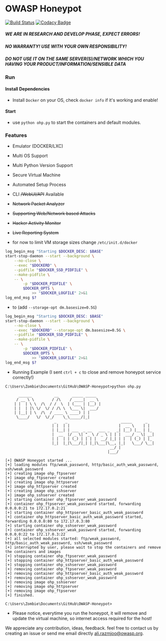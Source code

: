 # OWASP Honeypot

[![Build Status](https://travis-ci.org/zdresearch/OWASPHoneyPot.svg?branch=master)](https://travis-ci.org/zdresearch/OWASPHoneyPot) [![Codacy Badge](https://api.codacy.com/project/badge/Grade/5d4f23ebcfb0417e906ed29441f60050)](https://www.codacy.com/app/zdresearch/OWASP-Honeypot?utm_source=github.com&amp;utm_medium=referral&amp;utm_content=zdresearch/OWASP-Honeypot&amp;utm_campaign=Badge_Grade)

##### ***WE ARE IN RESEARCH AND DEVELOP PHASE, EXPECT ERRORS!***
##### ***NO WARRANTY! USE WITH YOUR OWN RESPONSIBILITY!***
##### ***DO NOT USE IT ON THE SAME SERVER(S)/NETWORK WHICH YOU HAVING YOUR PRODUCT/INFORMATION/SENSIBLE DATA***


### Run
#### Install Dependencies
* Install `Docker` on your OS, check `docker info` if it's working and enable!
#### Start
* use `python ohp.py` to start the containers and default modules.

### Features

* Emulator (DOCKER/LXC)
* Multi OS Support
* Multi Python Version Support
* Secure Virtual Machine
* Automated Setup Process
* CLI ~~/WebUI/API~~ Available
* ~~Network Packet Analyzer~~
* ~~Supporting Web/Network based Attacks~~
* ~~Hacker Activity Monitor~~
* ~~Live Reporting System~~



* for now to limit VM storage sizes change `/etc/init.d/docker` 
```bash
log_begin_msg "Starting $DOCKER_DESC: $BASE"
start-stop-daemon --start --background \
	--no-close \
	--exec "$DOCKERD" \
	--pidfile "$DOCKER_SSD_PIDFILE" \
	--make-pidfile \
	-- \
		-p "$DOCKER_PIDFILE" \
		$DOCKER_OPTS \
			>> "$DOCKER_LOGFILE" 2>&1
log_end_msg $?
```

* to (add `--storage-opt dm.basesize=0.5G`)

```bash
log_begin_msg "Starting $DOCKER_DESC: $BASE"
start-stop-daemon --start --background \
	--no-close \
	--exec "$DOCKERD" --storage-opt dm.basesize=0.5G \
	--pidfile "$DOCKER_SSD_PIDFILE" \
	--make-pidfile \
	-- \
		-p "$DOCKER_PIDFILE" \
		$DOCKER_OPTS \
			>> "$DOCKER_LOGFILE" 2>&1
log_end_msg $?
```

* Running Example (I sent `ctrl + c` to close and remove honeypot service correctly!)

```
C:\Users\Zombie\Documents\GitHub\OWASP-Honeypot>python ohp.py

      ______          __      _____ _____
     / __ \ \        / /\    / ____|  __ \
    | |  | \ \  /\  / /  \  | (___ | |__) |
    | |  | |\ \/  \/ / /\ \  \___ \|  ___/
    | |__| | \  /\  / ____ \ ____) | |
     \____/   \/  \/_/    \_\_____/|_|
                      _    _                        _____      _
                     | |  | |                      |  __ \    | |
                     | |__| | ___  _ __   ___ _   _| |__) |__ | |_
                     |  __  |/ _ \| "_ \ / _ \ | | |  ___/ _ \| __|
                     | |  | | (_) | | | |  __/ |_| | |  | (_) | |_
                     |_|  |_|\___/|_| |_|\___|\__, |_|   \___/ \__|
                                               __/ |
                                              |___/

[+] OWASP Honeypot started ...
[+] loading modules ftp/weak_password, http/basic_auth_weak_password, ssh/weak_password
[+] creating image ohp_ftpserver
[+] image ohp_ftpserver created
[+] creating image ohp_httpserver
[+] image ohp_httpserver created
[+] creating image ohp_sshserver
[+] image ohp_sshserver created
[+] starting container ohp_ftpserver_weak_password
[+] container ohp_ftpserver_weak_password started, forwarding 0.0.0.0:21 to 172.17.0.2:21
[+] starting container ohp_httpserver_basic_auth_weak_password
[+] container ohp_httpserver_basic_auth_weak_password started, forwarding 0.0.0.0:80 to 172.17.0.3:80
[+] starting container ohp_sshserver_weak_password
[+] container ohp_sshserver_weak_password started, forwarding 0.0.0.0:22 to 172.17.0.3:22
[+] all selected modules started: ftp/weak_password, http/basic_auth_weak_password, ssh/weak_password
[+] interrupted by user, please wait to stop the containers and remove the containers and images
[+] stopping container ohp_ftpserver_weak_password
[+] stopping container ohp_httpserver_basic_auth_weak_password
[+] stopping container ohp_sshserver_weak_password
[+] removing container ohp_ftpserver_weak_password
[+] removing container ohp_httpserver_basic_auth_weak_password
[+] removing container ohp_sshserver_weak_password
[+] removing image ohp_sshserver
[+] removing image ohp_httpserver
[+] removing image ohp_ftpserver
[+] finished.

C:\Users\Zombie\Documents\GitHub\OWASP-Honeypot>
```

* Please notice, everytime you run the honeypot, it will remove and update the virtual machine, so internet access required for the host!

We appreciate any contribution, ideas, feedback. feel free to contact us by creating an issue or send me email directly [ali.razmjoo@owasp.org](mailto:ali.razmjoo@owasp.org).
